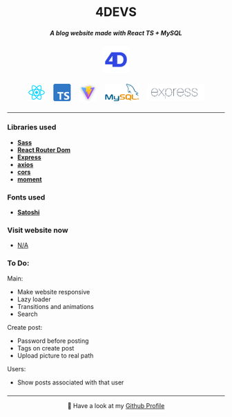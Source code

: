 <h1 align="center">4DEVS</h1>

###

<h5 align="center">A blog website made with React TS + MySQL</h5>

###

<div align="center">
  <img height="60" src="https://raw.githubusercontent.com/diogoagostinho/4devs/main/assets/4devs.png"  />
</div>

###

<div align="center">
  <img src="https://raw.githubusercontent.com/diogoagostinho/4devs/main/assets/react.png" height="40" alt="react logo"  />
  <img width="12" />
  <img src="https://raw.githubusercontent.com/diogoagostinho/4devs/main/assets/typescript.png" height="40" alt="typescript logo"  />
  <img width="12" />
  <img src="https://raw.githubusercontent.com/diogoagostinho/4devs/main/assets/vite.png" height="40" alt="vite logo"  />
  <img width="12" />
  <img src="https://raw.githubusercontent.com/diogoagostinho/4devs/main/assets/mysql.png" height="40" alt="mysql logo"  />
  <img width="12" />
  <img src="https://raw.githubusercontent.com/diogoagostinho/4devs/main/assets/express.png" height="40" alt="express logo"  />
</div>

###

---

<h3 align="left">Libraries used</h3>

- **[Sass](https://www.npmjs.com/package/sass)**
- **[React Router Dom](https://www.npmjs.com/package/react-router-dom)**
- **[Express](https://www.npmjs.com/package/express)**
- **[axios](https://www.npmjs.com/package/axios)**
- **[cors](https://www.npmjs.com/package/cors)**
- **[moment](https://www.npmjs.com/package/moment)**

###

<h3 align="left">Fonts used</h3>

- **[Satoshi](https://www.fontshare.com/fonts/satoshi)**

###

<h3 align="left">Visit website now</h3>

- [N/A](#)

###

<h3 align="left">To Do:</h3>

Main:

- Make website responsive
- Lazy loader
- Transitions and animations
- Search

Create post:

- Password before posting
- Tags on create post
- Upload picture to real path

Users:

- Show posts associated with that user

###

---

<p align="center">🚀 Have a look at my <a href="https://github.com/diogoagostinho">Github Profile</a></p>

###

